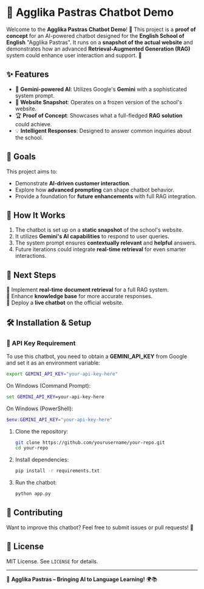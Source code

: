 # 🤖 Agglika Pastras Chatbot Demo

Welcome to the **Agglika Pastras Chatbot Demo**! 🎉 This project is a **proof of concept** for an AI-powered chatbot designed for the **English School of English** "Agglika Pastras". It runs on a **snapshot of the actual website** and demonstrates how an advanced **Retrieval-Augmented Generation (RAG)** system could enhance user interaction and support. 🚀

## ✨ Features

- 🧠 **Gemini-powered AI**: Utilizes Google's **Gemini** with a sophisticated system prompt.
- 📄 **Website Snapshot**: Operates on a frozen version of the school's website.
- 🏆 **Proof of Concept**: Showcases what a full-fledged **RAG solution** could achieve.
- 💡 **Intelligent Responses**: Designed to answer common inquiries about the school.

## 🎯 Goals

This project aims to:

- Demonstrate **AI-driven customer interaction**.
- Explore how **advanced prompting** can shape chatbot behavior.
- Provide a foundation for **future enhancements** with full RAG integration.

## 🚀 How It Works

1. The chatbot is set up on a **static snapshot** of the school's website.
2. It utilizes **Gemini's AI capabilities** to respond to user queries.
3. The system prompt ensures **contextually relevant** and **helpful** answers.
4. Future iterations could integrate **real-time retrieval** for even smarter interactions.

## 📌 Next Steps

🔹 Implement **real-time document retrieval** for a full RAG system.\
🔹 Enhance **knowledge base** for more accurate responses.\
🔹 Deploy a **live chatbot** on the official website.

## 🛠️ Installation & Setup

### 🔑 API Key Requirement
To use this chatbot, you need to obtain a **GEMINI_API_KEY** from Google and set it as an environment variable:

```bash
export GEMINI_API_KEY="your-api-key-here"
```

On Windows (Command Prompt):
```cmd
set GEMINI_API_KEY=your-api-key-here
```

On Windows (PowerShell):
```powershell
$env:GEMINI_API_KEY="your-api-key-here"
```


1. Clone the repository:
   ```bash
   git clone https://github.com/yourusername/your-repo.git
   cd your-repo
   ```
2. Install dependencies:
   ```bash
   pip install -r requirements.txt
   ```
3. Run the chatbot:
   ```bash
   python app.py
   ```

## 🤝 Contributing

Want to improve this chatbot? Feel free to submit issues or pull requests! 🚀

## 📜 License

MIT License. See `LICENSE` for details.

---

🚀 **Agglika Pastras – Bringing AI to Language Learning!** 🌍📚


